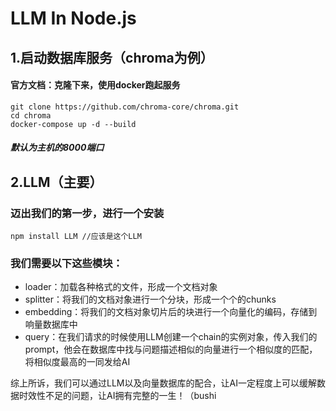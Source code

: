 # LLM In Node.js

## 1.启动数据库服务（chroma为例）

#### 官方文档：克隆下来，使用docker跑起服务

```shell
git clone https://github.com/chroma-core/chroma.git
cd chroma
docker-compose up -d --build
```

##### 默认为主机的8000端口

## 2.LLM（主要）

### 迈出我们的第一步，进行一个安装

```shell
npm install LLM //应该是这个LLM
```

### 我们需要以下这些模块：

- loader：加载各种格式的文件，形成一个文档对象
- splitter：将我们的文档对象进行一个分块，形成一个个的chunks
- embedding：将我们的文档对象切片后的块进行一个向量化的编码，存储到响量数据库中
- query：在我们请求的时候使用LLM创建一个chain的实例对象，传入我们的prompt，他会在数据库中找与问题描述相似的向量进行一个相似度的匹配，将相似度最高的一同发给AI

综上所诉，我们可以通过LLM以及向量数据库的配合，让AI一定程度上可以缓解数据时效性不足的问题，让AI拥有完整的一生！（bushi